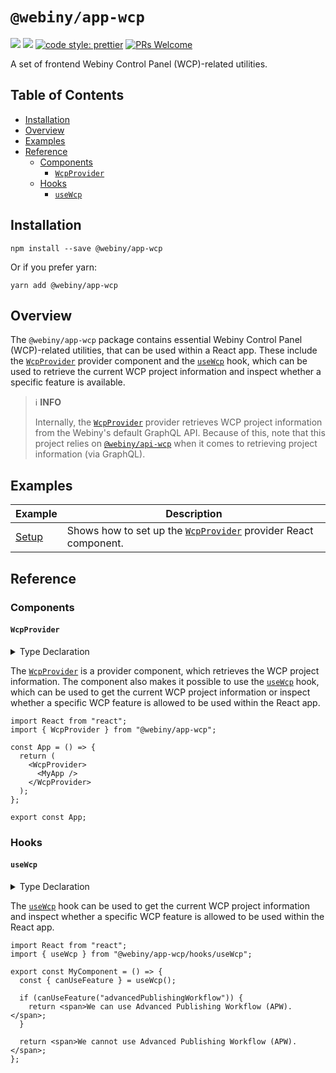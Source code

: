 # `@webiny/app-wcp`

[![](https://img.shields.io/npm/dw/@webiny/app-wcp.svg)](https://www.npmjs.com/package/@webiny/app-wcp)
[![](https://img.shields.io/npm/v/@webiny/app-wcp.svg)](https://www.npmjs.com/package/@webiny/app-wcp)
[![code style: prettier](https://img.shields.io/badge/code_style-prettier-ff69b4.svg?style=flat-square)](https://github.com/prettier/prettier)
[![PRs Welcome](https://img.shields.io/badge/PRs-welcome-brightgreen.svg?style=flat-square)](http://makeapullrequest.com)

A set of frontend Webiny Control Panel (WCP)-related utilities.

## Table of Contents

- [Installation](#installation)
- [Overview](#overview)
- [Examples](#examples)
- [Reference](#reference)
  - [Components](#components)
    - [`WcpProvider`](#WcpProvider)
  - [Hooks](#hooks)
    - [`useWcp`](#useWcp)

## Installation

```
npm install --save @webiny/app-wcp
```

Or if you prefer yarn:

```
yarn add @webiny/app-wcp
```

## Overview

The `@webiny/app-wcp` package contains essential Webiny Control Panel (WCP)-related utilities, that can be used within a React app. These include the [`WcpProvider`](#WcpProvider) provider component and the [`useWcp`](#useWcp) hook, which can be used to retrieve the current WCP project information and inspect whether a specific feature is available.

> ℹ️ **INFO**
>
> Internally, the [`WcpProvider`](#WcpProvider) provider retrieves WCP project information from the Webiny's default GraphQL API. Because of this, note that this project relies on [`@webiny/api-wcp`](./../api-wcp) when it comes to retrieving project information (via GraphQL).

## Examples

| Example                           | Description                                                     |
| --------------------------------- | --------------------------------------------------------------- |
| [Setup](./docs/examples/setup.md) | Shows how to set up the [`WcpProvider`](#WcpProvider) provider React component. |

## Reference

### Components

#### `WcpProvider`

<details>
<summary>Type Declaration</summary>
<p>

```ts
export declare const Wcp: React.FC;
```

</p>
</details>

The [`WcpProvider`](#WcpProvider) is a provider component, which retrieves the WCP project information. The component also makes it possible to use the [`useWcp`](#useWcp) hook, which can be used to get the current WCP project information or inspect whether a specific WCP feature is allowed to be used within the React app.

```tsx
import React from "react";
import { WcpProvider } from "@webiny/app-wcp";

const App = () => {
  return (
    <WcpProvider>
      <MyApp />
    </WcpProvider>
  );
};

export const App;
```

### Hooks

#### `useWcp`

<details>
<summary>Type Declaration</summary>
<p>

```ts
interface UseWcpHook {
  getProject: () => WcpProject | null;
  canUseFeature: (featureId: string) => boolean;
}

export declare function useWcp(): UseWcpHook;
```

</p>
</details>

The [`useWcp`](#useWcp) hook can be used to get the current WCP project information and inspect whether a specific WCP feature is allowed to be used within the React app.

```tsx
import React from "react";
import { useWcp } from "@webiny/app-wcp/hooks/useWcp";

export const MyComponent = () => {
  const { canUseFeature } = useWcp();

  if (canUseFeature("advancedPublishingWorkflow")) {
    return <span>We can use Advanced Publishing Workflow (APW).</span>;
  }

  return <span>We cannot use Advanced Publishing Workflow (APW).</span>;
};
```
